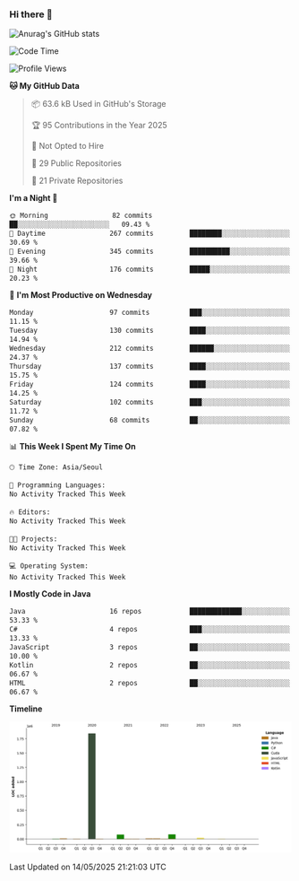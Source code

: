 ### Hi there 👋

![Anurag's GitHub stats](https://github-readme-stats.vercel.app/api?username=pllap&show_icons=true&theme=github_dark)

<!--START_SECTION:waka-->
![Code Time](http://img.shields.io/badge/Code%20Time-1%2C190%20hrs%2035%20mins-blue)

![Profile Views](http://img.shields.io/badge/Profile%20Views-0-blue)

**🐱 My GitHub Data** 

> 📦 63.6 kB Used in GitHub's Storage 
 > 
> 🏆 95 Contributions in the Year 2025
 > 
> 🚫 Not Opted to Hire
 > 
> 📜 29 Public Repositories 
 > 
> 🔑 21 Private Repositories 
 > 
**I'm a Night 🦉** 

```text
🌞 Morning                82 commits          ██░░░░░░░░░░░░░░░░░░░░░░░   09.43 % 
🌆 Daytime                267 commits         ████████░░░░░░░░░░░░░░░░░   30.69 % 
🌃 Evening                345 commits         ██████████░░░░░░░░░░░░░░░   39.66 % 
🌙 Night                  176 commits         █████░░░░░░░░░░░░░░░░░░░░   20.23 % 
```
📅 **I'm Most Productive on Wednesday** 

```text
Monday                   97 commits          ███░░░░░░░░░░░░░░░░░░░░░░   11.15 % 
Tuesday                  130 commits         ████░░░░░░░░░░░░░░░░░░░░░   14.94 % 
Wednesday                212 commits         ██████░░░░░░░░░░░░░░░░░░░   24.37 % 
Thursday                 137 commits         ████░░░░░░░░░░░░░░░░░░░░░   15.75 % 
Friday                   124 commits         ████░░░░░░░░░░░░░░░░░░░░░   14.25 % 
Saturday                 102 commits         ███░░░░░░░░░░░░░░░░░░░░░░   11.72 % 
Sunday                   68 commits          ██░░░░░░░░░░░░░░░░░░░░░░░   07.82 % 
```


📊 **This Week I Spent My Time On** 

```text
🕑︎ Time Zone: Asia/Seoul

💬 Programming Languages: 
No Activity Tracked This Week

🔥 Editors: 
No Activity Tracked This Week

🐱‍💻 Projects: 
No Activity Tracked This Week

💻 Operating System: 
No Activity Tracked This Week
```

**I Mostly Code in Java** 

```text
Java                     16 repos            █████████████░░░░░░░░░░░░   53.33 % 
C#                       4 repos             ███░░░░░░░░░░░░░░░░░░░░░░   13.33 % 
JavaScript               3 repos             ██░░░░░░░░░░░░░░░░░░░░░░░   10.00 % 
Kotlin                   2 repos             ██░░░░░░░░░░░░░░░░░░░░░░░   06.67 % 
HTML                     2 repos             ██░░░░░░░░░░░░░░░░░░░░░░░   06.67 % 
```



**Timeline**

![Lines of Code chart](https://raw.githubusercontent.com/pllap/pllap/main/assets/bar_graph.png)


 Last Updated on 14/05/2025 21:21:03 UTC
<!--END_SECTION:waka-->


<!--
**pllap/pllap** is a ✨ _special_ ✨ repository because its `README.md` (this file) appears on your GitHub profile.

Here are some ideas to get you started:

- 🔭 I’m currently working on ...
- 🌱 I’m currently learning ...
- 👯 I’m looking to collaborate on ...
- 🤔 I’m looking for help with ...
- 💬 Ask me about ...
- 📫 How to reach me: ...
- 😄 Pronouns: ...
- ⚡ Fun fact: ...
-->
